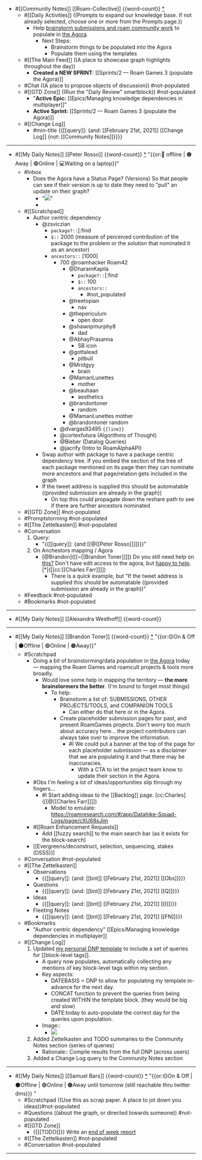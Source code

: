 - #[[Community Notes]] [[Roam-Collective]] {{word-count}} [*]([[rc]]) 
    - #[[Daily Activities]] ((Prompts to expand our knowledge base. If not already selected, choose one or more from the Prompts page.))
        - Help [brainstorm submissions and roam community work](((78frD4ZM9))) to populate in [the Agora](https://roamresearch.com/#/app/The-Roaman-Agora).
            - Next Steps:
                - Brainstorm things to be populated into the Agora
                - Populate them using the templates
    - #[[The Main Feed]] ((A place to showcase graph highlights throughout the day))  
        - **Created a NEW SPRINT**: [[Sprints/2 — Roam Games 3 (populate the Agora)]]
    - #Chat ((A place to propose objects of discussion)) #not-populated
    - #[[GTD Zone]] ((Run the "Daily Review" smartblock)) #not-populated 
        - "**Active Epic:** [[Epics/Managing knowledge dependencies in multiplayer]]"
        - **Active Sprint:** [[Sprints/2 — Roam Games 3 (populate the Agora)]]
    - #[[Change Log]]
        - #min-title {{[[query]]: {and: [[February 21st, 2021]] [[Change Log]] {not: [[Community Notes]]}}}}
- ---
- #[[My Daily Notes]] [[Peter Rosso]] {{word-count}} [*]([[ptr]])   "{{or:🚫 offline | 🟠Away | 🟢Online | 💻Waiting on a laptop}}"
    - #Inbox
        - Does the Agora have a Status Page? (Versions) So that people can see if their version is up to date they need to "pull" an update on their graph?
            - "![](https://firebasestorage.googleapis.com/v0/b/firescript-577a2.appspot.com/o/imgs%2Fapp%2FRoam-Collective%2FJzaAhAR6Ac.png?alt=media&token=b18eadcf-0f2a-4128-b8e3-ce370f31e27b)"
            - 
    - #[[Scratchpad]] 
        - Author centric dependency
            - @zsviczian
                - `package?::`[:find
                - `$::` 2000 (measure of perceived contribution of the  package to the problem or the solution that nominated it as an ancestor)
                - `ancestors::` [1000]
                    - 700 @roamhacker Roam42
                        - @DharamKapila
                            - `package?::`[:find
                            - `$::` 100
                            - `ancestors::`
                                - #not_populated
                        - @treetopian
                            - nav
                        - @thepericulum
                            - open door
                        - @shawnpmurphy8
                            - dad
                        - @AbhayPrasanna
                            - SB icon
                        - @gottalead
                            - pitbull
                        - @Mridgyy
                            - brain
                        - @MamanLunettes
                            - mother
                        - @beauhaan
                            - aesthetics
                        - @brandontoner
                            - random
                        - @MamanLunettes mother
                        - @brandontoner random
                    - @dvargas92495 `{{line}}`
                    - @cortexfutura (Algorithms of Thought)
                    - @Bieber (Datalog Queries)
                    - @jacrify (Intro to RoamAlphaAPI)
            - Swap author with package to have a package centric dependency tree. If you embed the section of the tree of each package mentioned on its page then they can nominate more ancestors and that page/relation gets included in the graph
            - If the tweet address is supplied this should be automatable ((provided submission are already in the graph))
                - On top this could propagate down the reshare path to see if there are further ancestors nominated
    - #[[GTD Zone]] #not-populated
    - #Promptstorming #not-populated
    - #[[The Zettelkasten]] #not-populated
    - #Conversation 
        1. Query:
            - "{{[[query]]: {and:[[@[[Peter Rosso]]]]}}}"
        2. On Anchestors mapping / Agora
            - [@Brandon]([[~[[Brandon Toner]]]]) Do you still need help on [this?](((78frD4ZM9))) Don't have edit access to the agora, but [happy to help](((CzK5R-3Z6))). [*]([[cc:[[Charles Farr]]]])
                - There is a quick example, but "If the tweet address is supplied this should be automatable ((provided submission are already in the graph))"
    - #Feedback  #not-populated
    - #Bookmarks #not-populated
- ---
- #[[My Daily Notes]] [[Alexandra Westhoff]] {{word-count}}
- ---
- #[[My Daily Notes]] [[Brandon Toner]] {{word-count}} [*]([[bnt]]) "{{or:🟡On & Off | ⚫️Offline | 🟢Online | 🟠Away}}"
    - #Scratchpad 
        - Doing a bit of brainstorming/data population in [the Agora](https://roamresearch.com/#/app/The-Roaman-Agora) today — mapping the Roam Games and roamcult projects & tools more broadly.
            - Would love some help in mapping the territory — **the more brainstormers the better**. (I'm bound to forget most things)
                - To help: 
                    - Brainstorm a list of: SUBMISSIONS, OTHER PROJECTS/TOOLS, and COMPANION TOOLS
                        - Can either do that here or in the Agora.
                    - Create placeholder submission pages for past, and present RoamGames projects. Don't worry too much about accuracy here... the project contributors can always take over to improve the information.
                        - #I We could put a banner at the top of the page for each placeholder submission — as a disclaimer that we are populating it and that there may be inaccuracies.
                            - With a CTA to let the project team know to update their section in the Agora.
        - #Obs I'm feeling a lot of ideas/opportunities slip through my fingers...
            - #I Start adding ideas to the [[Backlog]] page. [cc:Charles]([[@[[Charles Farr]]]])
                - Model to emulate: https://roamresearch.com/#/app/Datahike-Squad-Logs/page/cXU68xJim
        - #[[Roam Enhancement Requests]]
            - Add [[fuzzy search]] to the main search bar (as it exists for the block-search)
        - [[Evergreens/deconstruct, selection, sequencing, stakes (DSSS)]]
    - #Conversation #not-populated
    - #[[The Zettelkasten]]
        - Observations
            - {{[[query]]: {and: [[bnt]] [[February 21st, 2021]] [[Obs]]}}}
        - Questions 
            - {{[[query]]: {and: [[bnt]] [[February 21st, 2021]] [[Q]]}}}
        - Ideas
            - {{[[query]]: {and: [[bnt]] [[February 21st, 2021]] [[I]]}}}
        - Fleeting Notes
            - {{[[query]]: {and: [[bnt]] [[February 21st, 2021]] [[FN]]}}}
    - #Bookmarks
        - "Author centric dependency" [[Epics/Managing knowledge dependencies in multiplayer]]
    - #[[Change Log]] 
        1. Updated [my personal DNP template](((VyS8OjXZx))) to include a set of queries for [[block-level tags]]. 
            - A query now populates, automatically collecting any mentions of key block-level tags within my section.
            - Key aspects:
                - DATEBASIS = DNP to allow for populating my template in-advance for the next day.
                - CONCAT function to prevent the queries from being created WITHIN the template block. (they would be big and slow)
                - DATE:today to auto-populate the correct day for the queries upon population.
            - Image::
                - ![](https://firebasestorage.googleapis.com/v0/b/firescript-577a2.appspot.com/o/imgs%2Fapp%2FRoam-Collective%2FZKXVPFSKtA.png?alt=media&token=7ceaa27c-b2b0-440e-b33b-507602d81d1c)
        2. Added Zettelkasten and TODO summaries to the Community Notes section (series of queries)
            - Rationale:: Compile results from the full DNP (across users)
        3. Added a Change Log query to the Community Notes section
- ---
- #[[My Daily Notes]] [[Samuel Bars]] {{word-count}} [*]([[smb]]) "{{or:🟡On & Off | ⚫️Offline | 🟢Online | 🟠Away until tomorrow (still reachable thru twitter dms)}} "
    - #Scratchpad ((Use this as scrap paper. A place to jot down you ideas))#not-populated
    - #Questions ((about the graph, or directed towards someone)) #not-populated
    - #[[GTD Zone]]
        - {{[[TODO]]}} Write an [end of week report](((dFbvCf9ei)))
    - #[[The Zettelkasten]] #not-populated
    - #Conversation #not-populated
- ---
